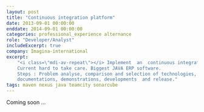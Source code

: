 ```yaml
---
layout: post
title: "Continuous integration platform"
date: 2013-09-01 00:00:00
enddate: 2014-09-01 00:00:00
categories: professional_experience alternance
role: "Developer/Analyst"
includeExcerpt: true
company: Imagina-international
excerpt: 
    "<i class=\"mdi-av-repeat\"></i> Implement  an  continuous integration
    Current hard to take care. Biggest JAVA ERP software.
    Steps : Problem analyse, comparison and selection of technologies,
    documentations, demonstrations, developments  and release."
tags: maven nexus java teamcity sonarcube
---
```


Coming soon ...